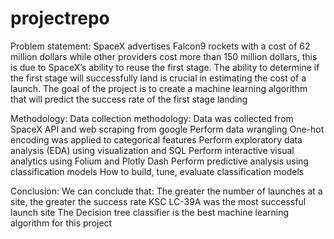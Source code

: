 # projectrepo
Problem statement:
SpaceX advertises Falcon9 rockets with a cost of 62 million dollars while other providers cost more than 150 million dollars, this is due to SpaceX’s ability to reuse the first stage. The ability to determine if the first stage will successfully land is crucial in estimating the cost of a launch. The goal of the project is to create a machine learning algorithm that will predict the success rate of the first stage landing

Methodology:
Data collection methodology:
Data was collected from SpaceX API and web scraping from google
Perform data wrangling
One-hot encoding was applied to categorical features
Perform exploratory data analysis (EDA) using visualization and SQL
Perform interactive visual analytics using Folium and Plotly Dash
Perform predictive analysis using classification models
How to build, tune, evaluate classification models

Conclusion:
We can conclude that:
The greater the number of launches at a site, the greater the success rate
KSC LC-39A was the most successful launch site
The Decision tree classifier is the best machine learning algorithm for this project


